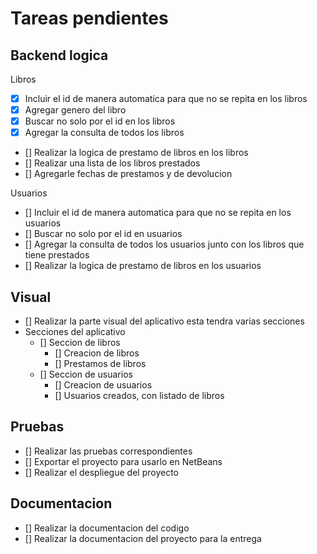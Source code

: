 # Tareas pendientes

## Backend logica

Libros
- [X] Incluir el id de manera automatica para que no se repita en los libros
- [X] Agregar genero del libro
- [X] Buscar no solo por el id en los libros 
- [X] Agregar la consulta de todos los libros
- [] Realizar la logica de prestamo de libros en los libros
- [] Realizar una lista de los libros prestados
- [] Agregarle fechas de prestamos y de devolucion

Usuarios
- [] Incluir el id de manera automatica para que no se repita en los usuarios
- [] Buscar no solo por el id en usuarios
- [] Agregar la consulta de todos los usuarios junto con los libros que tiene prestados
- [] Realizar la logica de prestamo de libros en los usuarios

## Visual

- [] Realizar la parte visual del aplicativo esta tendra varias secciones
- Secciones del aplicativo
  - [] Seccion de libros
    - [] Creacion de libros
    - [] Prestamos de libros
  - [] Seccion de usuarios
    - [] Creacion de usuarios 
    - [] Usuarios creados, con listado de libros
## Pruebas

- [] Realizar las pruebas correspondientes
- [] Exportar el proyecto para usarlo en NetBeans
- [] Realizar el despliegue del proyecto

## Documentacion

- [] Realizar la documentacion del codigo
- [] Realizar la documentacion del proyecto para la entrega
